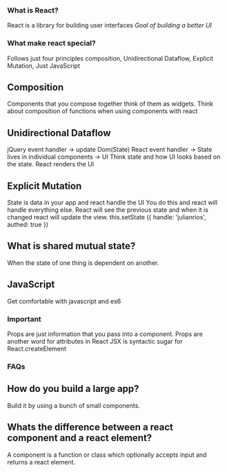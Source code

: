 ### What is React?
React is a library for building user interfaces
*Goal of building a better UI*

### What make react special?
Follows just four principles composition, Unidirectional Dataflow, Explicit Mutation, Just JavaScript
## Composition 
Components that you compose together think of them as widgets. 
Think about composition of functions when using components with react

## Unidirectional Dataflow
 jQuery event handler -> update Dom(State)
 React event handler -> State lives in individual components -> UI
 Think state and how UI looks based on the state. 
 React renders the UI

## Explicit Mutation
State is data in your app and react handle the UI
You do this and react will handle everything else. React will see the previous state and when it is changed react will update the view.
this.setState ({
    handle: 'julianrios',
    authed: true
})

## What is shared mutual state?
When the state of one thing is dependent on another.

## JavaScript
Get comfortable with javascript and es6

### Important
Props are just information that you pass into a component. 
Props are another word for attributes in React
JSX is syntactic sugar for React.createElement



### FAQs
## How do you build a large app?
Build it by using a bunch of small components.

## Whats the difference between a react component and a react element?
A component is a function or class which optionally accepts input and returns a react element.


